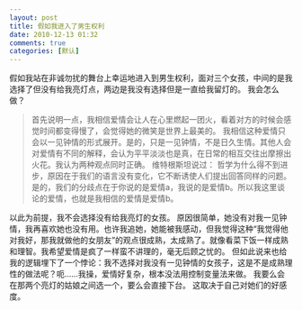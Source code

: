 ```yaml
---
layout: post
title: 假如我进入了男生权利
date: 2010-12-13 01:32
comments: true
categories: [默认]
---
```

假如我站在非诚勿扰的舞台上幸运地进入到男生权利，面对三个女孩，中间的是我选择了但没有给我亮灯点，两边是我没有选择但是一直给我留灯的。
我会怎么做？
<blockquote>首先说明一点，我相信爱情会让人在心里燃起一团火，看着对方的时候会感觉时间都变得慢了，会觉得她的微笑是世界上最美的。
我相信这种爱情只会以一见钟情的形式展开。是的，只是一见钟情，不是日久生情。其他人会对爱情有不同的解释，会认为平平淡淡也是真，在日常的相互交往出摩擦出火花。我认为两种观点同时正确。
维特根斯坦说过：
哲学为什么得不到进步，原因在于我们的语言没有变化，它不断诱使人们提出回答同样的问题。
是的，我们的分歧点在于你说的是爱情a，我说的是爱情b。所以我这里谈论的爱情，也就是我相信的爱情是爱情b。</blockquote>
以此为前提，我不会选择没有给我亮灯的女孩。
原因很简单，她没有对我一见钟情，我再喜欢她也没有用。也许我追她，她能被我感动，但我觉得这种“我觉得他对我好，那我就做他的女朋友”的观点很成熟，太成熟了。就像看菜下饭一样成熟和理智。我希望爱情是疯了一样蛮不讲理的，毫无后顾之忧的。
但如此说来也给我的逻辑埋下了一个悖论：我不选择对我没有一见钟情的女孩子，这是不是成熟理性的做法呢？呃……我操，爱情好复杂，根本没法用控制变量法来做。
我要么会在那两个亮灯的姑娘之间选一个，要么会直接下台。
这取决于自己对她们的好感度。
